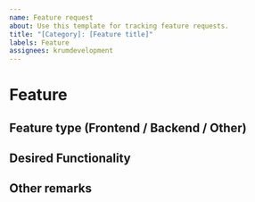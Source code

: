 ```yaml
---
name: Feature request
about: Use this template for tracking feature requests.
title: "[Category]: [Feature title]"
labels: Feature
assignees: krumdevelopment
---
```


# Feature

## Feature type (Frontend / Backend / Other)



## Desired Functionality



## Other remarks

